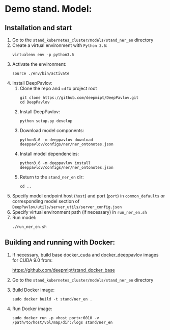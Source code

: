 # Demo stand. Model: 

## Installation and start
1. Go to the `stand_kubernetes_cluster/models/stand_ner_en` directory
2. Create a virtual environment with `Python 3.6`:
    ```
    virtualenv env -p python3.6
    ```
3. Activate the environment:
    ```
    source ./env/bin/activate
    ```
4. Install DeepPavlov:
    1. Clone the repo and `cd` to project root
        ```
        git clone https://github.com/deepmipt/DeepPavlov.git
        cd DeepPavlov
        ```
    2. Install DeepPavlov:
        ```
        python setup.py develop
        ```
    3. Download model components:
        ```
        python3.6 -m deeppavlov download deeppavlov/configs/ner/ner_ontonotes.json
        ```
    4. Install model dependencies:
        ```
        python3.6 -m deeppavlov install deeppavlov/configs/ner/ner_ontonotes.json
        ```
    5. Return to the `stand_ner_en` dir:
        ```
        cd ..
        ```
5. Specify model endpoint host (`host`) and port (`port`) in `common_defaults` or corresponding model section of `DeepPavlov/utils/server_utils/server_config.json`
6. Specify virtual environment path (if necessary) in `run_ner_en.sh`
7. Run model:
    ```
    ./run_ner_en.sh
    ```

## Building and running with Docker:
1. If necessary, build base docker_cuda and docker_deeppavlov images for CUDA 9.0 from:

   https://github.com/deepmipt/stand_docker_base
  
2. Go to the `stand_kubernetes_cluster/models/stand_ner_en` directory

3. Build Docker image:
   ```
   sudo docker build -t stand/ner_en .
   ```
4. Run Docker image:
   ```
   sudo docker run -p <host_port>:6010 -v /path/to/host/vol/map/dir:/logs stand/ner_en
   ```